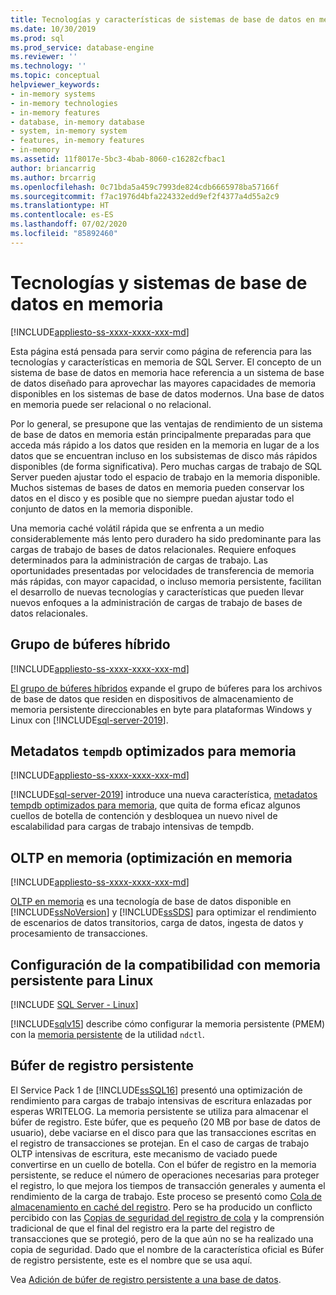 ```yaml
---
title: Tecnologías y características de sistemas de base de datos en memoria
ms.date: 10/30/2019
ms.prod: sql
ms.prod_service: database-engine
ms.reviewer: ''
ms.technology: ''
ms.topic: conceptual
helpviewer_keywords:
- in-memory systems
- in-memory technologies
- in-memory features
- database, in-memory database
- system, in-memory system
- features, in-memory features
- in-memory
ms.assetid: 11f8017e-5bc3-4bab-8060-c16282cfbac1
author: briancarrig
ms.author: brcarrig
ms.openlocfilehash: 0c71bda5a459c7993de824cdb6665978ba57166f
ms.sourcegitcommit: f7ac1976d4bfa224332edd9ef2f4377a4d55a2c9
ms.translationtype: HT
ms.contentlocale: es-ES
ms.lasthandoff: 07/02/2020
ms.locfileid: "85892460"
---
```

# <a name="in-memory-database-systems-and-technologies"></a>Tecnologías y sistemas de base de datos en memoria

[!INCLUDE[appliesto-ss-xxxx-xxxx-xxx-md](../includes/applies-to-version/sqlserver.md)]

Esta página está pensada para servir como página de referencia para las tecnologías y características en memoria de SQL Server. El concepto de un sistema de base de datos en memoria hace referencia a un sistema de base de datos diseñado para aprovechar las mayores capacidades de memoria disponibles en los sistemas de base de datos modernos. Una base de datos en memoria puede ser relacional o no relacional.

Por lo general, se presupone que las ventajas de rendimiento de un sistema de base de datos en memoria están principalmente preparadas para que acceda más rápido a los datos que residen en la memoria en lugar de a los datos que se encuentran incluso en los subsistemas de disco más rápidos disponibles (de forma significativa). Pero muchas cargas de trabajo de SQL Server pueden ajustar todo el espacio de trabajo en la memoria disponible. Muchos sistemas de bases de datos en memoria pueden conservar los datos en el disco y es posible que no siempre puedan ajustar todo el conjunto de datos en la memoria disponible.

Una memoria caché volátil rápida que se enfrenta a un medio considerablemente más lento pero duradero ha sido predominante para las cargas de trabajo de bases de datos relacionales. Requiere enfoques determinados para la administración de cargas de trabajo. Las oportunidades presentadas por velocidades de transferencia de memoria más rápidas, con mayor capacidad, o incluso memoria persistente, facilitan el desarrollo de nuevas tecnologías y características que pueden llevar nuevos enfoques a la administración de cargas de trabajo de bases de datos relacionales.

## <a name="hybrid-buffer-pool"></a>Grupo de búferes híbrido

[!INCLUDE[appliesto-ss-xxxx-xxxx-xxx-md](../includes/applies-to-version/sqlserver.md)]

[El grupo de búferes híbridos](../database-engine/configure-windows/hybrid-buffer-pool.md) expande el grupo de búferes para los archivos de base de datos que residen en dispositivos de almacenamiento de memoria persistente direccionables en byte para plataformas Windows y Linux con [!INCLUDE[sql-server-2019](../includes/sssqlv15-md.md)].

## <a name="memory-optimized-tempdb-metadata"></a>Metadatos `tempdb` optimizados para memoria

[!INCLUDE[appliesto-ss-xxxx-xxxx-xxx-md](../includes/applies-to-version/sqlserver.md)]

[!INCLUDE[sql-server-2019](../includes/sssqlv15-md.md)] introduce una nueva característica, [metadatos tempdb optimizados para memoria](./databases/tempdb-database.md#memory-optimized-tempdb-metadata), que quita de forma eficaz algunos cuellos de botella de contención y desbloquea un nuevo nivel de escalabilidad para cargas de trabajo intensivas de tempdb.

## <a name="in-memory-oltp"></a>OLTP en memoria (optimización en memoria

[!INCLUDE[appliesto-ss-xxxx-xxxx-xxx-md](../includes/applies-to-version/sqlserver.md)]

[OLTP en memoria](./in-memory-oltp/in-memory-oltp-in-memory-optimization.md) es una tecnología de base de datos disponible en [!INCLUDE[ssNoVersion](../includes/ssnoversion-md.md)] y [!INCLUDE[ssSDS](../includes/sssds-md.md)] para optimizar el rendimiento de escenarios de datos transitorios, carga de datos, ingesta de datos y procesamiento de transacciones.

## <a name="configuring-persistent-memory-support-for-linux"></a>Configuración de la compatibilidad con memoria persistente para Linux

[!INCLUDE [SQL Server - Linux](../includes/applies-to-version/sql-linux.md)]

[!INCLUDE[sqlv15](../includes/sssqlv15-md.md)] describe cómo configurar la memoria persistente (PMEM) con la [memoria persistente](../linux/sql-server-linux-configure-pmem.md) de la utilidad `ndctl`.

## <a name="persisted-log-buffer"></a>Búfer de registro persistente

El Service Pack 1 de [!INCLUDE[ssSQL16](../includes/sssql16-md.md)] presentó una optimización de rendimiento para cargas de trabajo intensivas de escritura enlazadas por esperas WRITELOG. La memoria persistente se utiliza para almacenar el búfer de registro. Este búfer, que es pequeño (20 MB por base de datos de usuario), debe vaciarse en el disco para que las transacciones escritas en el registro de transacciones se protejan. En el caso de cargas de trabajo OLTP intensivas de escritura, este mecanismo de vaciado puede convertirse en un cuello de botella. Con el búfer de registro en la memoria persistente, se reduce el número de operaciones necesarias para proteger el registro, lo que mejora los tiempos de transacción generales y aumenta el rendimiento de la carga de trabajo. Este proceso se presentó como [Cola de almacenamiento en caché del registro]( https://blogs.msdn.microsoft.com/bobsql/2016/11/08/how-it-works-it-just-runs-faster-non-volatile-memory-sql-server-tail-of-log-caching-on-nvdimm/). Pero se ha producido un conflicto percibido con las [Copias de seguridad del registro de cola](./backup-restore/tail-log-backups-sql-server.md) y la comprensión tradicional de que el final del registro era la parte del registro de transacciones que se protegió, pero de la que aún no se ha realizado una copia de seguridad. Dado que el nombre de la característica oficial es Búfer de registro persistente, este es el nombre que se usa aquí.

Vea [Adición de búfer de registro persistente a una base de datos](./databases/add-persisted-log-buffer.md).
